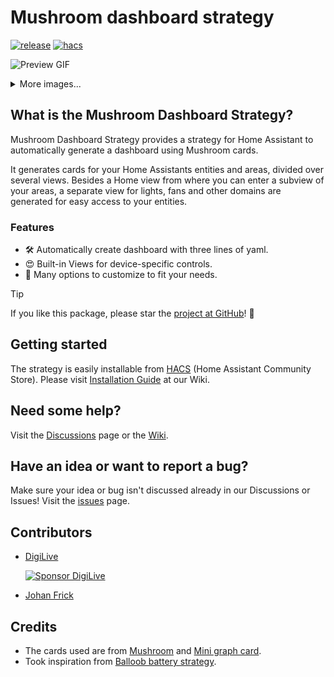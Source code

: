 # Mushroom dashboard strategy


[![release][releaseBadge]][releaseUrl]
[![hacs][hacsBadge]][hacsUrl]

![Preview GIF](./docs/preview.gif)

<details>
  <summary>More images...</summary>

![Automatic](./docs/auto.png)

![Views](./docs/views.png)

![customizable](./docs/customizable.png)
</details>

## What is the Mushroom Dashboard Strategy?

Mushroom Dashboard Strategy provides a strategy for Home Assistant to automatically generate a dashboard using Mushroom
cards.

It generates cards for your Home Assistants entities and areas, divided over several views.
Besides a Home view from where you can enter a subview of your areas, a separate view for lights, fans and other domains
are generated for easy access to your entities.

### Features

- 🛠 Automatically create dashboard with three lines of yaml.
- 😍 Built-in Views for device-specific controls.
- 🎨 Many options to customize to fit your needs.

> [!TIP]
> If you like this package, please star the [project at GitHub](https://github.com/AalianKhan/mushroom-strategy)! 🌟

## Getting started

The strategy is easily installable from [HACS][hacsUrl] (Home Assistant Community Store).
Please visit [Installation Guide](https://github.com/AalianKhan/mushroom-strategy/wiki/#installation) at our Wiki.

## Need some help?

Visit the [Discussions](https://github.com/AalianKhan/mushroom-strategy/discussions) page or the [Wiki](https://github.com/AalianKhan/mushroom-strategy/wiki).

## Have an idea or want to report a bug?

Make sure your idea or bug isn't discussed already in our Discussions or Issues!
Visit the [issues](https://github.com/AalianKhan/mushroom-strategy/issues/new/choose) page.


## Contributors

* [DigiLive](https://github.com/DigiLive)

  [![Sponsor DigiLive][sponsorBadge]](https://github.com/sponsors/DigiLive)

* [Johan Frick](https://github.com/johanfrick)

## Credits

* The cards used are from [Mushroom][mushroomUrl] and [Mini graph card][miniGraphUrl].
* Took inspiration from [Balloob battery strategy][balloobBatteryUrl].

<!-- Badge References -->

[hacsBadge]: https://img.shields.io/badge/HACS-Default-blue

[sponsorBadge]: https://img.shields.io/badge/Sponsor_him-%E2%9D%A4-%23db61a2.svg?&logo=github&color=%23fe8e86

[releaseBadge]: https://img.shields.io/badge/Release-v2.2.0-blue

<!-- Other References -->

[hacsUrl]: https://hacs.xyz

[releaseUrl]: https://github.com/AalianKhan/mushroom-strategy/releases/tag/v2.2.0

[mushroomUrl]: https://github.com/piitaya/lovelace-mushroom

[miniGraphUrl]: https://github.com/kalkih/mini-graph-card

[balloobBatteryUrl]: https://gist.github.com/balloob/4a70c83287ddba4e9085cb578ffb161f
